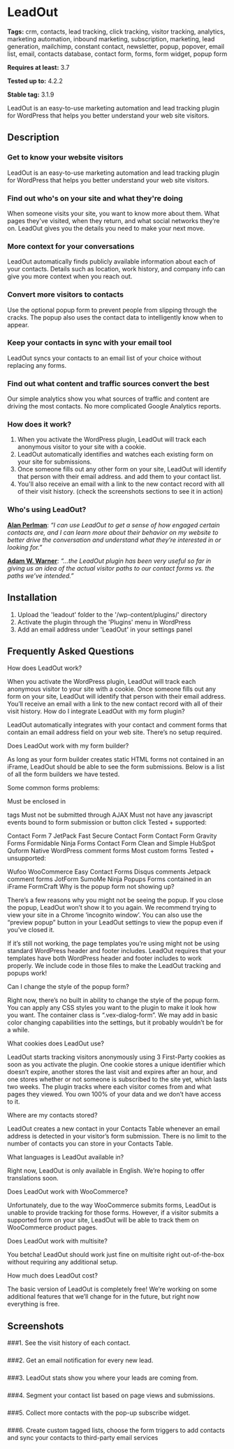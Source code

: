 # LeadOut #
  
**Tags:**  crm, contacts, lead tracking, click tracking, visitor tracking, analytics, marketing automation, inbound marketing, subscription, marketing, lead generation, mailchimp, constant contact, newsletter, popup, popover, email list, email, contacts database, contact form, forms, form widget, popup form
  
**Requires at least:** 3.7
  
**Tested up to:** 4.2.2
  
**Stable tag:** 3.1.9
  

LeadOut is an easy-to-use marketing automation and lead tracking plugin for WordPress that helps you better understand your web site visitors.

## Description ##

### Get to know your website visitors ###

LeadOut is an easy-to-use marketing automation and lead tracking plugin for WordPress that helps you better understand your web site visitors.

### Find out who's on your site and what they're doing ###
When someone visits your site, you want to know more about them. What pages they've visited, when they return, and what social networks they’re on. LeadOut gives you the details you need to make your next move.

### More context for your conversations ###
LeadOut automatically finds publicly available information about each of your contacts. Details such as location, work history, and company info can give you more context when you reach out.

### Convert more visitors to contacts ###
Use the optional popup form to prevent people from slipping through the cracks. The popup also uses the contact data to intelligently know when to appear.

### Keep your contacts in sync with your email tool ###
LeadOut syncs your contacts to an email list of your choice without replacing any forms.

### Find out what content and traffic sources convert the best ###
Our simple analytics show you what sources of traffic and content are driving the most contacts. No more complicated Google Analytics reports.

### How does it work? ###

1. When you activate the WordPress plugin, LeadOut will track each anonymous visitor to your site with a cookie.
2. LeadOut automatically identifies and watches each existing form on your site for submissions.
3. Once someone fills out any other form on your site, LeadOut will identify that person with their email address. and add them to your contact list.
4. You'll also receive an email with a link to the new contact record with all of their visit history. (check the screenshots sections to see it in action)

### Who's using LeadOut? ###

**<a href="http://www.extremeinbound.com/leadout-wordpress-crm-inbound-plugin/" target="_blank">Alan Perlman</a>**: *“I can use LeadOut to get a sense of how engaged certain contacts are, and I can learn more about their behavior on my website to better drive the conversation and understand what they’re interested in or looking for.”*

**<a href="http://thewpvalet.com/wordpress-lead-tracking/" target="_blank">Adam W. Warner</a>**: *“…the LeadOut plugin has been very useful so far in giving us an idea of the actual visitor paths to our contact forms vs. the paths we’ve intended.”*

## Installation ##

1. Upload the 'leadout' folder to the '/wp-content/plugins/' directory
2. Activate the plugin through the 'Plugins' menu in WordPress
3. Add an email address under 'LeadOut' in your settings panel

## Frequently Asked Questions ##

How does LeadOut work?

When you activate the WordPress plugin, LeadOut will track each anonymous visitor to your site with a cookie.
Once someone fills out any form on your site, LeadOut will identify that person with their email address.
You’ll receive an email with a link to the new contact record with all of their visit history.
How do I integrate LeadOut with my form plugin?

LeadOut automatically integrates with your contact and comment forms that contain an email address field on your web site. There’s no setup required.

Does LeadOut work with my form builder?

As long as your form builder creates static HTML forms not contained in an iFrame, LeadOut should be able to see the form submissions. Below is a list of all the form builders we have tested.

Some common forms problems:

Must be enclosed in <form> tags
Must not be submitted through AJAX
Must not have any javascript events bound to form submission or button click
Tested + supported:

Contact Form 7
JetPack
Fast Secure Contact Form
Contact Form
Gravity Forms
Formidable
Ninja Forms
Contact Form Clean and Simple
HubSpot
Quform
Native WordPress comment forms
Most custom forms
Tested + unsupported:

Wufoo
WooCommerce
Easy Contact Forms
Disqus comments
Jetpack comment forms
JotForm
SumoMe
Ninja Popups
Forms contained in an iFrame
FormCraft
Why is the popup form not showing up?

There’s a few reasons why you might not be seeing the popup. If you close the popup, LeadOut won’t show it to you again. We recommend trying to view your site in a Chrome ‘incognito window’. You can also use the “preview popup” button in your LeadOut settings to view the popup even if you’ve closed it.

If it’s still not working, the page templates you’re using might not be using standard WordPress header and footer includes. LeadOut requires that your templates have both WordPress header and footer includes to work properly. We include code in those files to make the LeadOut tracking and popups work!

Can I change the style of the popup form?

Right now, there’s no built in ability to change the style of the popup form. You can apply any CSS styles you want to the plugin to make it look how you want. The container class is “.vex-dialog-form”. We may add in basic color changing capabilities into the settings, but it probably wouldn’t be for a while.

What cookies does LeadOut use?

LeadOut starts tracking visitors anonymously using 3 First-Party cookies as soon as you activate the plugin. One cookie stores a unique identifier which doesn’t expire, another stores the last visit and expires after an hour, and one stores whether or not someone is subscribed to the site yet, which lasts two weeks. The plugin tracks where each visitor comes from and what pages they viewed. You own 100% of your data and we don’t have access to it.

Where are my contacts stored?

LeadOut creates a new contact in your Contacts Table whenever an email address is detected in your visitor’s form submission. There is no limit to the number of contacts you can store in your Contacts Table.

What languages is LeadOut available in?

Right now, LeadOut is only available in English. We’re hoping to offer translations soon.

Does LeadOut work with WooCommerce?

Unfortunately, due to the way WooCommerce submits forms, LeadOut is unable to provide tracking for those forms. However, if a visitor submits a supported form on your site, LeadOut will be able to track them on WooCommerce product pages.

Does LeadOut work with multisite?

You betcha! LeadOut should work just fine on multisite right out-of-the-box without requiring any additional setup.

How much does LeadOut cost?

The basic version of LeadOut is completely free! We’re working on some additional features that we’ll change for in the future, but right now everything is free.

## Screenshots ##

###1. See the visit history of each contact.
###

###2. Get an email notification for every new lead.
###

###3. LeadOut stats show you where your leads are coming from.
###

###4. Segment your contact list based on page views and submissions.
###

###5. Collect more contacts with the pop-up subscribe widget.
###

###6. Create custom tagged lists, choose the form triggers to add contacts and sync your contacts to third-party email services
###
